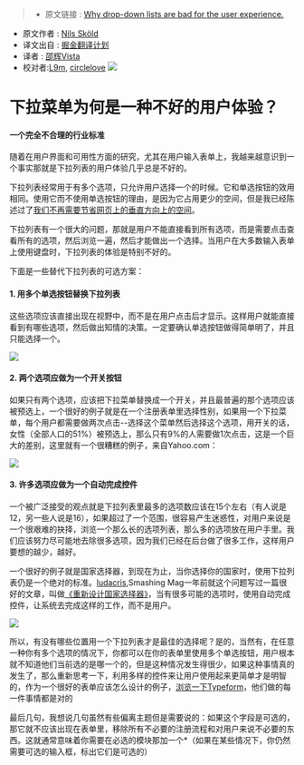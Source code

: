 >* 原文链接 : [Why drop-down lists are bad for the user experience.](https://medium.com/apegroup-texts/why-drop-down-lists-are-bad-for-the-user-experience-eeda5cbbd315#.p1yny0k15)
* 原文作者 : [Nils Sköld](https://medium.com/@NilsSkold)
* 译文出自 : [掘金翻译计划](https://github.com/xitu/gold-miner)
* 译者 : [邵辉Vista](https://github.com/shaohui10086)
* 校对者:[L9m](https://github.com/L9m), [circlelove](https://github.com/circlelove)
![](https://cdn-images-1.medium.com/fit/t/1200/504/0*gY3MGKcuxGcVrBwJ.png)

# 下拉菜单为何是一种不好的用户体验？

#### 一个完全不合理的行业标准

随着在用户界面和可用性方面的研究，尤其在用户输入表单上，我越来越意识到一个事实那就是下拉列表的用户体验几乎总是不好的。

下拉列表经常用于有多个选项，只允许用户选择一个的时候。它和单选按钮的效用相同。使用它而不使用单选按钮的理由，是因为它占用更少的空间，但是我已经陈述过了[我们不再需要节省网页上的垂直方向上的空间](https://medium.com/design-ux/11faa3abb6b7)。

下拉列表有一个很大的问题，那就是用户不能直接看到所有选项，而是需要点击查看所有的选项，然后浏览一遍，然后才能做出一个选择。当用户在大多数输入表单上使用键盘时，下拉列表的体验是特别不好的。

下面是一些替代下拉列表的可选方案：

#### 1\. 用多个单选按钮替换下拉列表

这些选项应该直接出现在视野中，而不是在用户点击后才显示。这样用户就能直接看到有哪些选项，然后做出知情的决策。一定要确认单选按钮做得简单明了，并且只能选择一个。

![](https://cdn-images-1.medium.com/max/800/0*Utv3Kmbo8HWtLiIl.png)

#### 2\. 两个选项应做为一个开关按钮

如果只有两个选项，应该把下拉菜单替换成一个开关，并且最普遍的那个选项应该被预选上，一个很好的例子就是在一个注册表单里选择性别，如果用一个下拉菜单，每个用户都需要做两次点击--选择这个菜单然后选择这个选项，用开关的话，女性（全部人口的51%）被预选上，那么只有9%的人需要做1次点击，这是一个巨大的差别，这里就有一个很糟糕的例子，来自Yahoo.com：

![](http://ww3.sinaimg.cn/large/a490147fgw1f2w3s0eu0nj20m805a74f.jpg)

#### 3\. 许多选项应做为一个自动完成控件

一个被广泛接受的观点就是下拉列表里最多的选项数应该在15个左右（有人说是12，另一些人说是16），如果超过了一个范围，很容易产生迷惑性，对用户来说是一个很艰难的抉择，浏览一个那么长的选项列表，那么多的选项放在用户手里。我们应该努力尽可能地去除很多选项，因为我们已经在后台做了很多工作，这样用户要想的越少，越好。

一个很好的例子就是国家选择器，到现在为止，当你选择你的国家时，使用下拉列表仍是一个绝对的标准。[ludacris](http://open.spotify.com/track/77dC7dKzMm65Y9jkJs0Ssd),Smashing Mag一年前就这个问题写过一篇很好的文章，叫做[《重新设计国家选择器》](http://uxdesign.smashingmagazine.com/2011/11/10/redesigning-the-country-selector/)，当有很多可能的选项时，使用自动完成控件，让系统去完成这样的工作，而不是用户。

![](http://ww1.sinaimg.cn/large/a490147fgw1f2w3sl6tm8j2077065glw.jpg)

所以，有没有哪些位置用一个下拉列表才是最佳的选择呢？是的，当然有，在任意一种你有多个选项的情况下，你都可以在你的表单里使用多个单选按钮，用户根本就不知道他们当前选的是哪一个的，但是这种情况发生得很少，如果这种事情真的发生了，那么重新思考一下，利用多样的控件来让用户使用起来更简单才是明智的，作为一个很好的表单应该怎么设计的例子，[浏览一下Typeform](http://www.typeform.com/)，他们做的每一件事情都是对的

最后几句，我想说几句虽然有些偏离主题但是需要说的：如果这个字段是可选的，那它就不应该出现在表单里，移除所有不必要的注册流程和对用户来说不必要的东西。这就通常意味着你需要在必选的模块那加一个*（如果在某些情况下，你仍然需要可选的输入框，标出它们是可选的）


